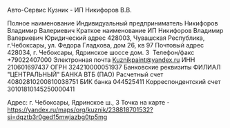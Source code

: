 Авто-Сервис Кузник - ИП Никифоров В.В.

Полное наименование 	Индивидуальный предприниматель
Никифоров Владимир Валериевич
Краткое наименование 	ИП Никифоров Владимир Валериевич
Юридический адрес	428003, Чувашская Республика, г.Чебоксары, 
ул. Федора Гладкова, дом 26, кв 97
Почтовый адрес	428034, г. Чебоксары, 
Ядринское шоссе дом. 3 
Телефон/факс	+79022407000
Электронная почта	Kuznikpaint@yandex.ru
ИНН	210601697437
ОГРН	324210000051937
Банковские реквизиты	ФИЛИАЛ "ЦЕНТРАЛЬНЫЙ" БАНКА ВТБ (ПАО)
Расчетный счет	40802810200810038751
БИК банка	044525411
Корреспондентский счет	30101810145250000411


Адрес: г. Чебоксары, Ядринское ш., 3
Точка на карте - https://yandex.ru/maps/org/kuznik/238818701532?si=dqztb3r0ged15mwjazbg0tp5mg
